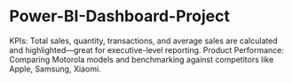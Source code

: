 # Power-BI-Dashboard-Project
KPIs: Total sales, quantity, transactions, and average sales are calculated and highlighted—great for executive-level reporting. Product Performance: Comparing Motorola models and benchmarking against competitors like Apple, Samsung, Xiaomi.
